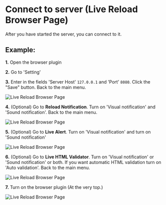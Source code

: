 # Connect to server (Live Reload Browser Page)

After you have started the server, you can connect to it. 

## Example:

**1.** Open the browser plugin

**2.** Go to 'Setting'
   
**3.** Enter in the fields 'Server Host' `127.0.0.1` and 'Port' `8080`. Click the "Save" button. Back to the main menu.

![Live Reload Browser Page](https://raw.githubusercontent.com/Yuriy-Svetlov/live-reload-bp/master/documentation/examples/сonnect_to_server/images/1.png)

**4.** (Optional) Go to **Reload Notification**. Turn on 'Visual notification' and 'Sound notification'. Back to the main menu.
 
![Live Reload Browser Page](https://raw.githubusercontent.com/Yuriy-Svetlov/live-reload-bp/master/documentation/examples/сonnect_to_server/images/2.png)
 
**5.** (Optional) Go to **Live Alert**. Turn on 'Visual notification' and turn on 'Sound notification'

![Live Reload Browser Page](https://raw.githubusercontent.com/Yuriy-Svetlov/live-reload-bp/master/documentation/examples/сonnect_to_server/images/3.png)


**6.** (Optional) Go to **Live HTML Validator**. Turn on 'Visual notification' or 'Sound notification' or both. If you want automatic HTML validation turn on 'Auto validation'. Back to the main menu.

![Live Reload Browser Page](https://raw.githubusercontent.com/Yuriy-Svetlov/live-reload-bp/master/documentation/examples/сonnect_to_server/images/4.png)


**7.** Turn on the browser plugin (At the very top.)

![Live Reload Browser Page](https://raw.githubusercontent.com/Yuriy-Svetlov/live-reload-bp/master/documentation/examples/сonnect_to_server/images/5.png)
